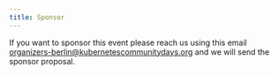 ```yaml
---
title: Sponsor
---
```


If you want to sponsor this event please reach us using this email organizers-berlin@kubernetescommunitydays.org and we will send the sponsor proposal.